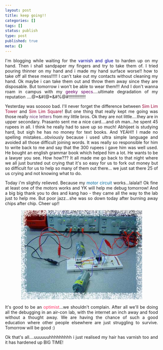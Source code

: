 ```yaml
---
layout: post
title: keep going!!
categories: []
tags: []
status: publish
type: post
published: true
meta: {}
---
```

<p align="justify">I'm blogging while waiting for the <font color="#000099">varnish and glue </font>to harden up on my hand. Then i shall sandpaper my fingers and try to take them of. I tried pouring thinner on my hand and i made my hand surface worse!! how to take off all these mess!!!!! I can't take out my contacts without cleaning my hand. Ok maybe i can take them out and throw them away since they are disposable. But tomorrow i won't be able to wear them!!! And I don't wanna roam in campus with my <font color="#660066">geeky specs</font>....ultimate degradation of my reputation ....@*&amp;#(@*&amp;#%@#!!!!!!!!!!!!!!</p>
<p align="justify">Yesterday was sooooo bad. I'll never forget the difference between <font color="#990033">Sim Lim Tower </font>and <font color="#990033">Sim Lim Square</font>! But one thing that really kept me going was those really <font color="#663366">nice letters </font>from my little bros. Ok they are not little....they are in upper secondary. Prasanto sent me a nice card....and oh man...he spent 45 rupees in all. I think he really had to save up so much! Abhijeet is studying hard, but sigh he has no money for text books. And YEAH!! I made no spelling mistakes...obviously because i used ultra simple language and avoided all those difficult joining words. It was really so responsible for him to write back to me and say that the 300 rupees i gave him was well used. He bought an english grammar book which helped him a lot. He wants to be a lawyer you see. How how??? It all made me go back to that night where we all just bursted out crying that it's so easy for us to fork out money but so difficult for us to help so many of them out there... we just sat there 25 of us crying and not knowing what to do.</p>
<p align="justify">Today i'm slightly relieved. Because my <font color="#006699">motor circuit </font>works...lalala!! Ok fine at least one of the motors works and YK will help me debug tomorrow! And a big big thank you to des and kang hao - they came all the way to the lab just to help me. But poor jazz...she was so down today after burning away chips after chip. Cheer up!!</p>
<p align="center"><img src="/img/motor.jpg" /></p>
<p align="justify">It's good to be an <font color="#ff3366">optimist</font>...we shouldn't complain. After all we'll be doing all the debugging in an air-con lab, with the internet an inch away and food without a thought away. We are having the chance of such a good education where other people elsewhere are just struggling to survive. Tomorrow will be good :)</p>
<p align="justify">Ok that's all....uuuuuuhhhhhhhhh i just realised my hair has varnish too and it has hardened up BIG TIME!</p>
